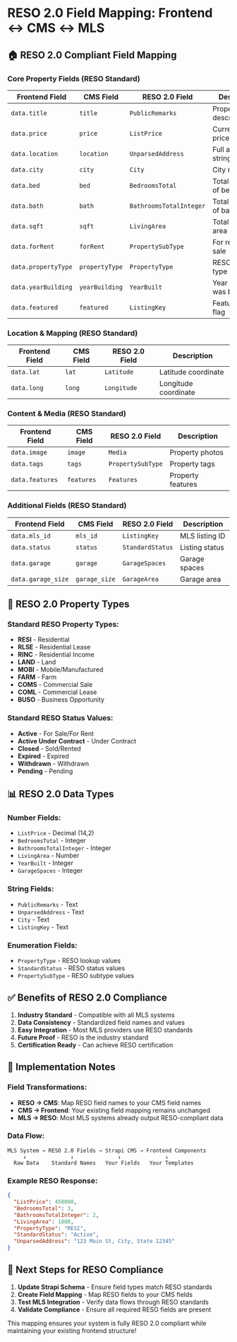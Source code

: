 # RESO 2.0 Field Mapping: Frontend ↔ CMS ↔ MLS

## 🏠 **RESO 2.0 Compliant Field Mapping**

### **Core Property Fields (RESO Standard)**
| Frontend Field | CMS Field | RESO 2.0 Field | Description |
|----------------|-----------|-----------------|-------------|
| `data.title` | `title` | `PublicRemarks` | Property description/title |
| `data.price` | `price` | `ListPrice` | Current listing price |
| `data.location` | `location` | `UnparsedAddress` | Full address string |
| `data.city` | `city` | `City` | City name |
| `data.bed` | `bed` | `BedroomsTotal` | Total number of bedrooms |
| `data.bath` | `bath` | `BathroomsTotalInteger` | Total number of bathrooms |
| `data.sqft` | `sqft` | `LivingArea` | Total livable area |
| `data.forRent` | `forRent` | `PropertySubType` | For rent vs for sale |
| `data.propertyType` | `propertyType` | `PropertyType` | RESO property type |
| `data.yearBuilding` | `yearBuilding` | `YearBuilt` | Year property was built |
| `data.featured` | `featured` | `ListingKey` | Featured listing flag |

### **Location & Mapping (RESO Standard)**
| Frontend Field | CMS Field | RESO 2.0 Field | Description |
|----------------|-----------|-----------------|-------------|
| `data.lat` | `lat` | `Latitude` | Latitude coordinate |
| `data.long` | `long` | `Longitude` | Longitude coordinate |

### **Content & Media (RESO Standard)**
| Frontend Field | CMS Field | RESO 2.0 Field | Description |
|----------------|-----------|-----------------|-------------|
| `data.image` | `image` | `Media` | Property photos |
| `data.tags` | `tags` | `PropertySubType` | Property tags |
| `data.features` | `features` | `Features` | Property features |

### **Additional Fields (RESO Standard)**
| Frontend Field | CMS Field | RESO 2.0 Field | Description |
|----------------|-----------|-----------------|-------------|
| `data.mls_id` | `mls_id` | `ListingKey` | MLS listing ID |
| `data.status` | `status` | `StandardStatus` | Listing status |
| `data.garage` | `garage` | `GarageSpaces` | Garage spaces |
| `data.garage_size` | `garage_size` | `GarageArea` | Garage area |

## 🔗 **RESO 2.0 Property Types**

### **Standard RESO Property Types:**
- **RESI** - Residential
- **RLSE** - Residential Lease  
- **RINC** - Residential Income
- **LAND** - Land
- **MOBI** - Mobile/Manufactured
- **FARM** - Farm
- **COMS** - Commercial Sale
- **COML** - Commercial Lease
- **BUSO** - Business Opportunity

### **Standard RESO Status Values:**
- **Active** - For Sale/For Rent
- **Active Under Contract** - Under Contract
- **Closed** - Sold/Rented
- **Expired** - Expired
- **Withdrawn** - Withdrawn
- **Pending** - Pending

## 📊 **RESO 2.0 Data Types**

### **Number Fields:**
- `ListPrice` - Decimal (14,2)
- `BedroomsTotal` - Integer
- `BathroomsTotalInteger` - Integer  
- `LivingArea` - Number
- `YearBuilt` - Integer
- `GarageSpaces` - Integer

### **String Fields:**
- `PublicRemarks` - Text
- `UnparsedAddress` - Text
- `City` - Text
- `ListingKey` - Text

### **Enumeration Fields:**
- `PropertyType` - RESO lookup values
- `StandardStatus` - RESO status values
- `PropertySubType` - RESO subtype values

## ✅ **Benefits of RESO 2.0 Compliance**

1. **Industry Standard** - Compatible with all MLS systems
2. **Data Consistency** - Standardized field names and values
3. **Easy Integration** - Most MLS providers use RESO standards
4. **Future Proof** - RESO is the industry standard
5. **Certification Ready** - Can achieve RESO certification

## 🎯 **Implementation Notes**

### **Field Transformations:**
- **RESO → CMS**: Map RESO field names to your CMS field names
- **CMS → Frontend**: Your existing field mapping remains unchanged
- **MLS → RESO**: Most MLS systems already output RESO-compliant data

### **Data Flow:**
```
MLS System → RESO 2.0 Fields → Strapi CMS → Frontend Components
     ↓              ↓              ↓              ↓
  Raw Data    Standard Names   Your Fields   Your Templates
```

### **Example RESO Response:**
```json
{
  "ListPrice": 450000,
  "BedroomsTotal": 3,
  "BathroomsTotalInteger": 2,
  "LivingArea": 1800,
  "PropertyType": "RESI",
  "StandardStatus": "Active",
  "UnparsedAddress": "123 Main St, City, State 12345"
}
```

## 🚀 **Next Steps for RESO Compliance**

1. **Update Strapi Schema** - Ensure field types match RESO standards
2. **Create Field Mapping** - Map RESO fields to your CMS fields
3. **Test MLS Integration** - Verify data flows through RESO standards
4. **Validate Compliance** - Ensure all required RESO fields are present

This mapping ensures your system is fully RESO 2.0 compliant while maintaining your existing frontend structure!
